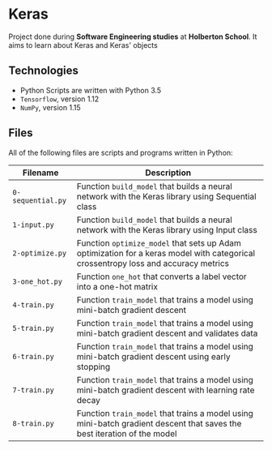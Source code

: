 # Keras

Project done during **Software Engineering studies** at **Holberton School**. It aims to learn about Keras and Keras' objects

## Technologies
* Python Scripts are written with Python 3.5
* `Tensorflow`, version 1.12
* `NumPy`, version 1.15

## Files
All of the following files are scripts and programs written in Python:

| Filename | Description |
| -------- | ----------- |
| `0-sequential.py` | Function `build_model` that builds a neural network with the Keras library using Sequential class |
| `1-input.py` | Function `build_model` that builds a neural network with the Keras library using Input class |
| `2-optimize.py` | Function `optimize_model` that sets up Adam optimization for a keras model with categorical crossentropy loss and accuracy metrics |
| `3-one_hot.py` | Function `one_hot` that converts a label vector into a one-hot matrix |
| `4-train.py` | Function `train_model` that trains a model using mini-batch gradient descent |
| `5-train.py` | Function `train_model` that trains a model using mini-batch gradient descent and validates data |
| `6-train.py` | Function `train_model` that trains a model using mini-batch gradient descent using early stopping |
| `7-train.py` | Function `train_model` that trains a model using mini-batch gradient descent with learning rate decay |
| `8-train.py` | Function `train_model` that trains a model using mini-batch gradient descent that saves the best iteration of the model |
